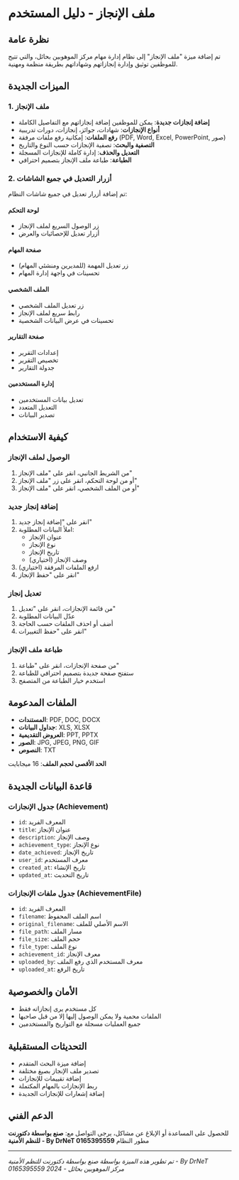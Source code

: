 # ملف الإنجاز - دليل المستخدم

## نظرة عامة
تم إضافة ميزة "ملف الإنجاز" إلى نظام إدارة مهام مركز الموهوبين بحائل، والتي تتيح للموظفين توثيق وإدارة إنجازاتهم وشهاداتهم بطريقة منظمة ومهنية.

## الميزات الجديدة

### 1. ملف الإنجاز
- **إضافة إنجازات جديدة**: يمكن للموظفين إضافة إنجازاتهم مع التفاصيل الكاملة
- **أنواع الإنجازات**: شهادات، جوائز، إنجازات، دورات تدريبية
- **رفع الملفات**: إمكانية رفع ملفات مرفقة (PDF, Word, Excel, PowerPoint, صور)
- **التصفية والبحث**: تصفية الإنجازات حسب النوع والتاريخ
- **التعديل والحذف**: إدارة كاملة للإنجازات المسجلة
- **الطباعة**: طباعة ملف الإنجاز بتصميم احترافي

### 2. أزرار التعديل في جميع الشاشات
تم إضافة أزرار تعديل في جميع شاشات النظام:

#### لوحة التحكم
- زر الوصول السريع لملف الإنجاز
- أزرار تعديل للإحصائيات والعرض

#### صفحة المهام
- زر تعديل المهمة (للمديرين ومنشئي المهام)
- تحسينات في واجهة إدارة المهام

#### الملف الشخصي
- زر تعديل الملف الشخصي
- رابط سريع لملف الإنجاز
- تحسينات في عرض البيانات الشخصية

#### صفحة التقارير
- إعدادات التقرير
- تخصيص التقرير
- جدولة التقارير

#### إدارة المستخدمين
- تعديل بيانات المستخدمين
- التعديل المتعدد
- تصدير البيانات

## كيفية الاستخدام

### الوصول لملف الإنجاز
1. من الشريط الجانبي، انقر على "ملف الإنجاز"
2. أو من لوحة التحكم، انقر على زر "ملف الإنجاز"
3. أو من الملف الشخصي، انقر على "ملف الإنجاز"

### إضافة إنجاز جديد
1. انقر على "إضافة إنجاز جديد"
2. املأ البيانات المطلوبة:
   - عنوان الإنجاز
   - نوع الإنجاز
   - تاريخ الإنجاز
   - وصف الإنجاز (اختياري)
3. ارفع الملفات المرفقة (اختياري)
4. انقر على "حفظ الإنجاز"

### تعديل إنجاز
1. من قائمة الإنجازات، انقر على "تعديل"
2. عدّل البيانات المطلوبة
3. أضف أو احذف الملفات حسب الحاجة
4. انقر على "حفظ التغييرات"

### طباعة ملف الإنجاز
1. من صفحة الإنجازات، انقر على "طباعة"
2. ستفتح صفحة جديدة بتصميم احترافي للطباعة
3. استخدم خيار الطباعة من المتصفح

## الملفات المدعومة
- **المستندات**: PDF, DOC, DOCX
- **جداول البيانات**: XLS, XLSX
- **العروض التقديمية**: PPT, PPTX
- **الصور**: JPG, JPEG, PNG, GIF
- **النصوص**: TXT

**الحد الأقصى لحجم الملف**: 16 ميجابايت

## قاعدة البيانات الجديدة

### جدول الإنجازات (Achievement)
- `id`: المعرف الفريد
- `title`: عنوان الإنجاز
- `description`: وصف الإنجاز
- `achievement_type`: نوع الإنجاز
- `date_achieved`: تاريخ الإنجاز
- `user_id`: معرف المستخدم
- `created_at`: تاريخ الإنشاء
- `updated_at`: تاريخ التحديث

### جدول ملفات الإنجازات (AchievementFile)
- `id`: المعرف الفريد
- `filename`: اسم الملف المحفوظ
- `original_filename`: الاسم الأصلي للملف
- `file_path`: مسار الملف
- `file_size`: حجم الملف
- `file_type`: نوع الملف
- `achievement_id`: معرف الإنجاز
- `uploaded_by`: معرف المستخدم الذي رفع الملف
- `uploaded_at`: تاريخ الرفع

## الأمان والخصوصية
- كل مستخدم يرى إنجازاته فقط
- الملفات محمية ولا يمكن الوصول إليها إلا من قبل صاحبها
- جميع العمليات مسجلة مع التواريخ والمستخدمين

## التحديثات المستقبلية
- إضافة ميزة البحث المتقدم
- تصدير ملف الإنجاز بصيغ مختلفة
- إضافة تقييمات للإنجازات
- ربط الإنجازات بالمهام المكتملة
- إضافة إشعارات للإنجازات الجديدة

## الدعم الفني
للحصول على المساعدة أو الإبلاغ عن مشاكل، يرجى التواصل مع:
**صنع بواسطة دكتورنت للنظم الأمنية - By DrNeT 0165395559**
مطور النظام

---
*تم تطوير هذه الميزة بواسطة صنع بواسطة دكتورنت للنظم الأمنية - By DrNeT 0165395559*
*مركز الموهوبين بحائل - 2024*